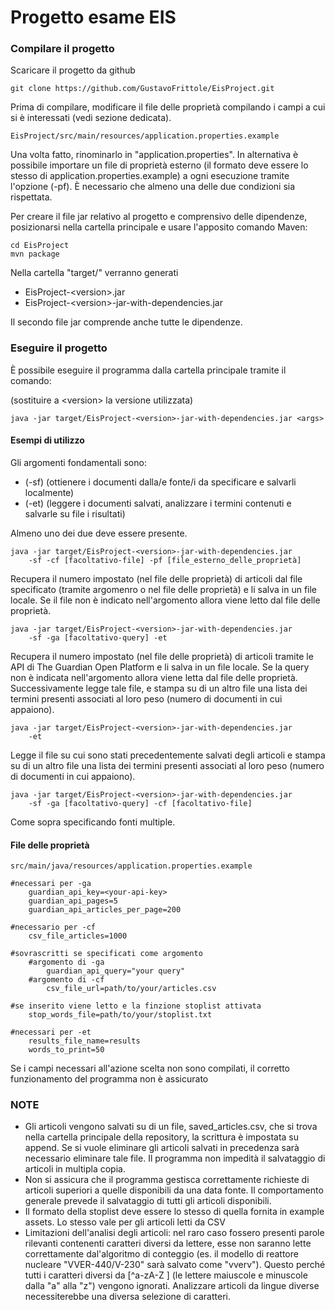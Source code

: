 # Progetto esame EIS

### Compilare il progetto

Scaricare il progetto da github
    
    git clone https://github.com/GustavoFrittole/EisProject.git

Prima di compilare, modificare il file delle proprietà
compilando i campi a cui si è interessati (vedi sezione dedicata).

    EisProject/src/main/resources/application.properties.example

Una volta fatto, rinominarlo in "application.properties". In alternativa è possibile
importare un file di proprietà esterno (il formato deve essere lo stesso di application.properties.example) a ogni esecuzione tramite l'opzione (-pf).
È necessario che almeno una delle due condizioni sia rispettata.

Per creare il file jar relativo al progetto e comprensivo delle dipendenze,
posizionarsi nella cartella principale e usare l'apposito comando Maven:
    
    cd EisProject
    mvn package

Nella cartella "target/" verranno generati

- EisProject-\<version>.jar
- EisProject-\<version>-jar-with-dependencies.jar

Il secondo file jar comprende anche tutte le dipendenze.

### Eseguire il progetto

È possibile eseguire il programma dalla cartella principale tramite il comando:

(sostituire a \<version> la versione utilizzata)

    java -jar target/EisProject-<version>-jar-with-dependencies.jar <args>

#### Esempi di utilizzo
Gli argomenti fondamentali sono:
- (-sf) (ottienere i documenti dalla/e fonte/i da specificare e salvarli localmente)
- (-et) (leggere i documenti salvati, analizzare i termini contenuti e salvarle su file i risultati)

Almeno uno dei due deve essere presente.

    java -jar target/EisProject-<version>-jar-with-dependencies.jar
        -sf -cf [facoltativo-file] -pf [file_esterno_delle_proprietà]
  
Recupera il numero impostato (nel file delle proprietà) di articoli dal file specificato
(tramite argomenro o nel file delle proprietà) e li salva in un file locale.
Se il file non è indicato nell'argomento allora viene letto dal file delle proprietà.

    java -jar target/EisProject-<version>-jar-with-dependencies.jar
        -sf -ga [facoltativo-query] -et
        
Recupera il numero impostato (nel file delle proprietà) di articoli tramite le API
di The Guardian Open Platform e li salva in un file locale. 
Se la query non è indicata nell'argomento allora viene letta dal file delle proprietà.
Successivamente legge tale file, e stampa su di un altro file una lista dei termini
presenti associati al loro peso (numero di documenti in cui appaiono).

    java -jar target/EisProject-<version>-jar-with-dependencies.jar
        -et
        
Legge il file su cui sono stati precedentemente salvati degli articoli
e stampa su di un altro file una lista dei termini
presenti associati al loro peso (numero di documenti in cui appaiono).

    java -jar target/EisProject-<version>-jar-with-dependencies.jar
        -sf -ga [facoltativo-query] -cf [facoltativo-file]
        
Come sopra specificando fonti multiple.

#### File delle proprietà

    src/main/java/resources/application.properties.example

    #necessari per -ga
        guardian_api_key=<your-api-key>
        guardian_api_pages=5
        guardian_api_articles_per_page=200

    #necessario per -cf
        csv_file_articles=1000

    #sovrascritti se specificati come argomento
        #argomento di -ga
            guardian_api_query="your query"
        #argomento di -cf
            csv_file_url=path/to/your/articles.csv

    #se inserito viene letto e la finzione stoplist attivata
        stop_words_file=path/to/your/stoplist.txt

    #necessari per -et
        results_file_name=results
        words_to_print=50
Se i campi necessari all'azione scelta non sono compilati, il corretto
funzionamento del programma non è assicurato
### NOTE
- Gli articoli vengono salvati su di un file, saved_articles.csv, che si trova nella cartella principale 
della repository, la scrittura è impostata su append. Se si vuole eliminare
gli articoli salvati in precedenza sarà necessario eliminare tale file. Il programma
non impedità il salvataggio di articoli in multipla copia.
- Non si assicura che il programma gestisca correttamente richieste di articoli
superiori a quelle disponibili da una data fonte. Il comportamento generale
prevede il salvataggio di tutti gli articoli disponibili.
- Il formato della stoplist deve essere lo stesso di quella fornita in 
example assets. Lo stesso vale per gli articoli letti da CSV
- Limitazioni dell'analisi degli articoli: nel raro caso fossero presenti 
parole rilevanti contenenti caratteri diversi da lettere, esse non saranno 
lette correttamente dal'algoritmo di conteggio (es. il modello di reattore
nucleare "VVER-440/V-230" sarà salvato come "vverv"). Questo perché tutti i
caratteri diversi da [^a-zA-Z ] (le lettere maiuscole e minuscole dalla
"a" alla "z") vengono ignorati. Analizzare articoli da lingue diverse
necessiterebbe una diversa selezione di caratteri. 





